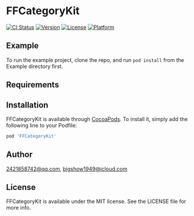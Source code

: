 # FFCategoryKit

[![CI Status](https://img.shields.io/travis/2421858742@qq.com/FFCategoryKit.svg?style=flat)](https://travis-ci.org/2421858742@qq.com/FFCategoryKit)
[![Version](https://img.shields.io/cocoapods/v/FFCategoryKit.svg?style=flat)](https://cocoapods.org/pods/FFCategoryKit)
[![License](https://img.shields.io/cocoapods/l/FFCategoryKit.svg?style=flat)](https://cocoapods.org/pods/FFCategoryKit)
[![Platform](https://img.shields.io/cocoapods/p/FFCategoryKit.svg?style=flat)](https://cocoapods.org/pods/FFCategoryKit)

## Example

To run the example project, clone the repo, and run `pod install` from the Example directory first.

## Requirements

## Installation

FFCategoryKit is available through [CocoaPods](https://cocoapods.org). To install
it, simply add the following line to your Podfile:

```ruby
pod 'FFCategoryKit'
```

## Author

2421858742@qq.com, bigshow1949@icloud.com

## License

FFCategoryKit is available under the MIT license. See the LICENSE file for more info.
